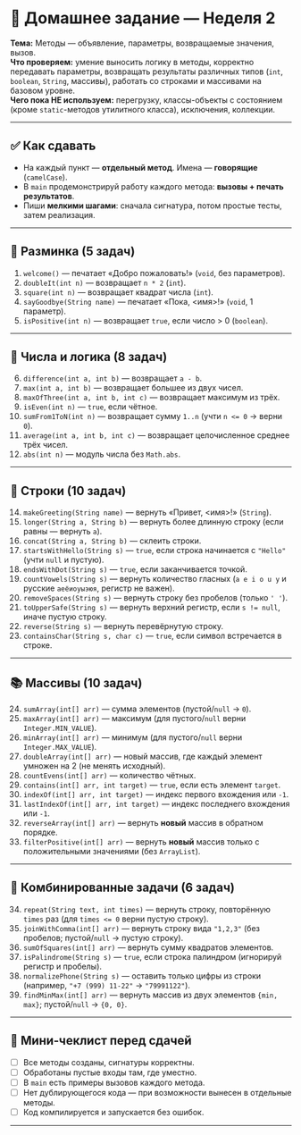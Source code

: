 # 🧪 Домашнее задание — Неделя 2

**Тема:** Методы — объявление, параметры, возвращаемые значения, вызов.  
**Что проверяем:** умение выносить логику в методы, корректно передавать параметры, возвращать результаты различных типов (`int`, `boolean`, `String`, массивы), работать со строками и массивами на базовом уровне.  
**Чего пока НЕ используем:** перегрузку, классы-объекты с состоянием (кроме `static`-методов утилитного класса), исключения, коллекции.

---

## ✅ Как сдавать

- На каждый пункт — **отдельный метод**. Имена — **говорящие** (`camelCase`).
- В `main` продемонстрируй работу каждого метода: **вызовы + печать результатов**.
- Пиши **мелкими шагами**: сначала сигнатура, потом простые тесты, затем реализация.

---

## 🎯 Разминка (5 задач)

1. `welcome()` — печатает «Добро пожаловать!» (`void`, без параметров).
2. `doubleIt(int n)` — возвращает `n * 2` (`int`).
3. `square(int n)` — возвращает квадрат числа (`int`).
4. `sayGoodbye(String name)` — печатает «Пока, <имя>!» (`void`, 1 параметр).
5. `isPositive(int n)` — возвращает `true`, если число > 0 (`boolean`).

---

## 🔢 Числа и логика (8 задач)

6. `difference(int a, int b)` — возвращает `a - b`.
7. `max(int a, int b)` — возвращает большее из двух чисел.
8. `maxOfThree(int a, int b, int c)` — возвращает максимум из трёх.
9. `isEven(int n)` — `true`, если чётное.
10. `sumFrom1ToN(int n)` — возвращает сумму `1..n` (учти `n <= 0` → верни `0`).
11. `average(int a, int b, int c)` — возвращает целочисленное среднее трёх чисел.
12. `abs(int n)` — модуль числа без `Math.abs`.

---

## 🧵 Строки (10 задач)

14. `makeGreeting(String name)` — вернуть «Привет, <имя>!» (`String`).
15. `longer(String a, String b)` — вернуть более длинную строку (если равны — вернуть `a`).
16. `concat(String a, String b)` — склеить строки.
17. `startsWithHello(String s)` — `true`, если строка начинается с `"Hello"` (учти `null` и пустую).
18. `endsWithDot(String s)` — `true`, если заканчивается точкой.
19. `countVowels(String s)` — вернуть количество гласных (`a e i o u y` и русские `аеёиоуыэюя`, регистр не важен).
20. `removeSpaces(String s)` — вернуть строку без пробелов (только `' '`).
21. `toUpperSafe(String s)` — вернуть верхний регистр, если `s != null`, иначе пустую строку.
22. `reverse(String s)` — вернуть перевёрнутую строку.
23. `containsChar(String s, char c)` — `true`, если символ встречается в строке.

---

## 📚 Массивы (10 задач)

24. `sumArray(int[] arr)` — сумма элементов (пустой/`null` → `0`).
25. `maxArray(int[] arr)` — максимум (для пустого/`null` верни `Integer.MIN_VALUE`).
26. `minArray(int[] arr)` — минимум (для пустого/`null` верни `Integer.MAX_VALUE`).
27. `doubleArray(int[] arr)` — новый массив, где каждый элемент умножен на 2 (не менять исходный).
28. `countEvens(int[] arr)` — количество чётных.
29. `contains(int[] arr, int target)` — `true`, если есть элемент `target`.
30. `indexOf(int[] arr, int target)` — индекс первого вхождения или `-1`.
31. `lastIndexOf(int[] arr, int target)` — индекс последнего вхождения или `-1`.
32. `reverseArray(int[] arr)` — вернуть **новый** массив в обратном порядке.
33. `filterPositive(int[] arr)` — вернуть **новый** массив только с положительными значениями (без `ArrayList`).

---

## 🧩 Комбинированные задачи (6 задач)

34. `repeat(String text, int times)` — вернуть строку, повторённую `times` раз (для `times <= 0` верни пустую строку).
35. `joinWithComma(int[] arr)` — вернуть строку вида `"1,2,3"` (без пробелов; пустой/`null` → пустую строку).
36. `sumOfSquares(int[] arr)` — вернуть сумму квадратов элементов.
37. `isPalindrome(String s)` — `true`, если строка палиндром (игнорируй регистр и пробелы).
38. `normalizePhone(String s)` — оставить только цифры из строки (например, `"+7 (999) 11-22"` → `"79991122"`).
39. `findMinMax(int[] arr)` — вернуть массив из двух элементов `{min, max}`; пустой/`null` → `{0, 0}`.

---

## 📝 Мини‑чеклист перед сдачей

- [ ] Все методы созданы, сигнатуры корректны.
- [ ] Обработаны пустые входы там, где уместно.
- [ ] В `main` есть примеры вызовов каждого метода.
- [ ] Нет дублирующегося кода — при возможности вынесен в отдельные методы.
- [ ] Код компилируется и запускается без ошибок.

---
